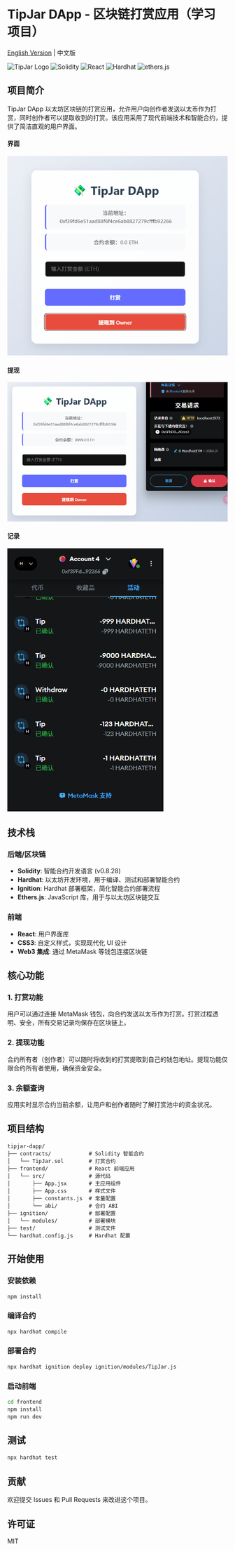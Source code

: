# TipJar DApp - 区块链打赏应用（学习项目）

[English Version](./README.en.md) | 中文版

![TipJar Logo](https://img.shields.io/badge/TipJar-DApp-blue)
![Solidity](https://img.shields.io/badge/Solidity-0.8.28-blue)
![React](https://img.shields.io/badge/React-19.x-61dafb)
![Hardhat](https://img.shields.io/badge/Hardhat-2.x-yellow)
![ethers.js](https://img.shields.io/badge/ethers.js-5.x-purple)

## 项目简介

TipJar DApp 以太坊区块链的打赏应用，允许用户向创作者发送以太币作为打赏，同时创作者可以提取收到的打赏。该应用采用了现代前端技术和智能合约，提供了简洁直观的用户界面。

#### 界面

![界面](frontend/src/assets/界面.jpg)

#### 提现

![提现](frontend/src/assets/提现.jpg)

#### 记录

![记录](frontend/src/assets/记录.jpg)


## 技术栈

### 后端/区块链

- **Solidity**: 智能合约开发语言 (v0.8.28)
- **Hardhat**: 以太坊开发环境，用于编译、测试和部署智能合约
- **Ignition**: Hardhat 部署框架，简化智能合约部署流程
- **Ethers.js**: JavaScript 库，用于与以太坊区块链交互

### 前端

- **React**: 用户界面库
- **CSS3**: 自定义样式，实现现代化 UI 设计
- **Web3 集成**: 通过 MetaMask 等钱包连接区块链

## 核心功能

### 1. 打赏功能

用户可以通过连接 MetaMask 钱包，向合约发送以太币作为打赏。打赏过程透明、安全，所有交易记录均保存在区块链上。

### 2. 提现功能

合约所有者（创作者）可以随时将收到的打赏提取到自己的钱包地址。提现功能仅限合约所有者使用，确保资金安全。

### 3. 余额查询

应用实时显示合约当前余额，让用户和创作者随时了解打赏池中的资金状况。

## 项目结构

```
tipjar-dapp/
├── contracts/            # Solidity 智能合约
│   └── TipJar.sol        # 打赏合约
├── frontend/             # React 前端应用
│   └── src/              # 源代码
│       ├── App.jsx       # 主应用组件
│       ├── App.css       # 样式文件
│       ├── constants.js  # 常量配置
│       └── abi/          # 合约 ABI
├── ignition/             # 部署配置
│   └── modules/          # 部署模块
├── test/                 # 测试文件
└── hardhat.config.js     # Hardhat 配置
```

## 开始使用

### 安装依赖

```bash
npm install
```

### 编译合约

```bash
npx hardhat compile
```

### 部署合约

```bash
npx hardhat ignition deploy ignition/modules/TipJar.js
```

### 启动前端

```bash
cd frontend
npm install
npm run dev
```

## 测试

```bash
npx hardhat test
```

## 贡献

欢迎提交 Issues 和 Pull Requests 来改进这个项目。

## 许可证

MIT
